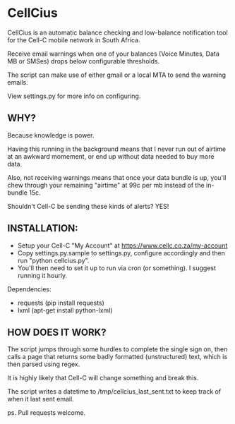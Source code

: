 CellCius
========

CellCius is an automatic balance checking and low-balance notification tool 
for the Cell-C mobile network in South Africa.

Receive email warnings when one of your balances (Voice Minutes, Data MB or 
SMSes) drops below configurable thresholds.

The script can make use of either gmail or a local MTA to send the 
warning emails.

View settings.py for more info on configuring.


WHY? 
----
Because knowledge is power.

Having this running in the background means that I never run out of airtime at 
an awkward momement, or end up without data needed to buy more data.

Also, not receiving warnings means that once your data bundle is up, you'll 
chew through your remaining "airtime" at 99c per mb instead of the 
in-bundle 15c.

Shouldn't Cell-C be sending these kinds of alerts? YES!


INSTALLATION:
------------
* Setup your Cell-C "My Account" at https://www.cellc.co.za/my-account
* Copy settings.py.sample to settings.py, configure accordingly and then 
run "python cellcius.py".
* You'll then need to set it up to run via cron (or something). I 
suggest running it hourly.


Dependencies:
* requests (pip install requests)
* lxml (apt-get install python-lxml)


HOW DOES IT WORK?
-----------------
The script jumps through some hurdles to complete the single sign on, then
calls a page that returns some badly formatted (unstructured) text, which is 
then parsed using regex. 

It is highly likely that Cell-C will change something and break this.

The script writes a datetime to /tmp/cellcius_last_sent.txt to keep track of 
when it last sent email.

ps. Pull requests welcome.
